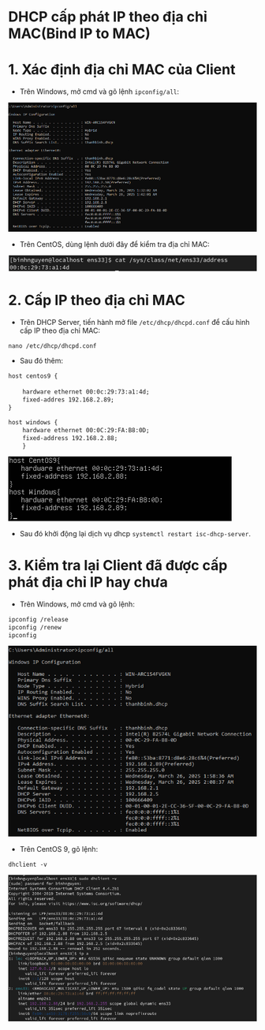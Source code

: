 # DHCP cấp phát IP theo địa chỉ MAC(Bind IP to MAC)
# 1. Xác định địa chỉ MAC của Client
- Trên Windows, mở cmd và gõ lệnh `ipconfig/all`:

![](../imgs/33.png)

- Trên CentOS, dùng lệnh dưới đây để kiểm tra địa chỉ MAC:

![](../imgs/34.png)
# 2. Cấp IP theo địa chỉ MAC
- Trên DHCP Server, tiến hành mở file `/etc/dhcp/dhcpd.conf` để cấu hình cấp IP theo địa chỉ MAC:
```
nano /etc/dhcp/dhcpd.conf
```

- Sau đó thêm:
```
host centos9 {
    
    hardware ethernet 00:0c:29:73:a1:4d; 
    fixed-addres 192.168.2.89; 
}
```
```
host windows { 
    hardware ethernet 00:0C:29:FA:B8:0D; 
    fixed-address 192.168.2.88; 
    }
```

![](../imgs/35.png)

- Sau đó khởi động lại dịch vụ dhcp `systemctl restart isc-dhcp-server`.

# 3. Kiểm tra lại Client đã được cấp phát địa chỉ IP hay chưa
- Trên Windows, mở cmd và gõ lệnh:
```
ipconfig /release
ipconfig /renew
ipconfig
```
![](../imgs/36.png)

- Trên CentOS 9, gõ lệnh:
```
dhclient -v
```

![](../imgs/37.png)